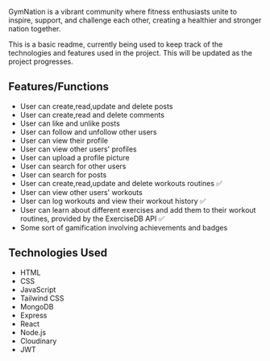 GymNation is a vibrant community where fitness enthusiasts unite to inspire, support, and challenge each other, creating a healthier and stronger nation together.

This is a basic readme, currently being used to keep track of the technologies and features used in the project. This will be updated as the project progresses.

## Features/Functions
<!-- - User can sign up and log in -->
- User can create,read,update and delete posts
- User can create,read and delete comments
- User can like and unlike posts
- User can follow and unfollow other users
- User can view their profile 
- User can view other users' profiles
- User can upload a profile picture
- User can search for other users
- User can search for posts
- User can create,read,update and delete workouts routines ✅
- User can view other users' workouts
- User can log workouts and view their workout history ✅
- User can learn about different exercises and add them to their workout routines, provided by the ExerciseDB API ✅
- Some sort of gamification involving achievements and badges


## Technologies Used
- HTML
- CSS
- JavaScript
- Tailwind CSS
- MongoDB
- Express
- React
- Node.js
- Cloudinary
- JWT

